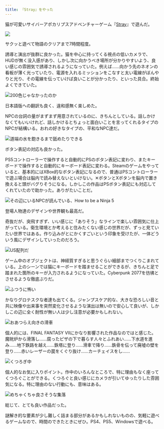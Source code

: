 ```yaml
---
title: 『Stray』をやった
---
```

猫が可愛いサイバーアポカリプスアドベンチャーゲーム『[Stray](https://store.steampowered.com/app/1332010/Stray/?l=japanese)』で遊んだ。

![](https://lh6.googleusercontent.com/wkGDRoMN7qbq73lTn3ZsGlrYbeuLG0-ZrlhbuSVZUsMYIXg4n7pMzB43DxcJn9PG-Ne-67bi45HLY1vNf7CQ-RL1blAuLG680B1vPeOYU5L5osqykyWUPqLDNLGFth1tt-TMk0k-sW7tNJi2NJ8d-2M)

サクッと遊べて物語のクリアまで7時間程度。

誘導と演出が抜群に良かった。猫を中心に持ってくる視点の低いカメラで、HUDが無く没入感があり、しかし次に向かうべき場所が分かりやすいよう、良い感じの雰囲気で誘導されるようになっていた。例えば……向かう先のネオンの看板が薄く光っていたり、電源を入れるミッションをこなすと太い電線がぼんやりと光り、その電線を伝っていけば良いことが分かったり、といった具合。終始よくできていた。

![](https://lh5.googleusercontent.com/hwWQXMhcLj6PdfKtE5Ad-3FkNqJ3cWgBDptDvC9ssDwVhM4WCTWUR9gvSlLT5SuNxc9diuMPxG9zi_VQnpHoj1eE9AGEDsI4UNeDtFaWTVJwOMXFXJSYGDH250d0CZAF2OL9fsNTgELeKD8PHQrRmxg "200色じゃなかったのか")

日本語版への翻訳も良く、違和感無く楽しめた。

NPCの台詞の量がまずまず用意されているのに、きちんとしている。話しかけなくてもいいけれど、話しかけるとちょっと面白いことを言ってくれるタイプのNPCが結構いる。おれの好きなタイプの、平和なNPC達だ。

![](https://lh5.googleusercontent.com/gycE51bC4txsjiR8hsqh3FU4SXc1xb7kCpllAmfkoxq1pY5NSwDq7eKKbsxYv52iluN09B8UmkT7OGUfJbKtjWmMZQ4x6atmRbb1CZ83G-opfj_N7ZEMWuZVjGa_s9e7MpmJ9szejhk4dkdgYYbQf-c "道端の水を飽きるまで舐めたりできる")

ボタン表記の対応も良かった。

PS5コントローラーで操作すると自動的にPSのボタン表記に変わり、またキーボードで操作すると自動的にキーボード表記に変わる。Steamのゲームをやっていると、基本的にはXBox的なボタン表記になるので、普通はPSコントローラーで遊ぶ場合は脳内で読み替えないといけない。✕ボタンとXボタンを脳内で置き換えると頭がバグりそうになる。しかしこの作品はPSボタン表記にも対応してくれていたので助かった。ありがたいことだ。

![](https://lh3.googleusercontent.com/e4pha6_pk7BbpApIm-q2D-T2WiXxZ71y_rQtsD-YijC3__VtCrgkxxHZRsYfhyMhxq0E7q3Wu2hhZTL8Ms4tJHArBo99MVE4GCAkrbiKPu9LmxpSzk7p7F54yb8glfFtHzungb30AhfwioV4zIcUKAU "その辺にいるNPCが読んでいる、How to be a Ninja 5")

登場人物達のデザインや世界観も最高だ。

奇抜だが、突飛すぎず、いい感じに「ありそう」なラインで楽しい雰囲気に仕上がっている。衛生環境とか考えると住みたくない感じの世界だが、ずっと見ていたい世界ではある。作り込みがとにかくすごいという印象を受けたが、一体どういう風にデザインしていったのだろう。

![](https://lh6.googleusercontent.com/YABZnUwmUzUiahqKWX-YoaGTeCA9OE_12ddZ99iBKZGW_icYoxhOfBnsPxtynaNU-4rWtOgffUEice7v_9g_7vkXxKU2hmdW2ECFu9axVuyfVcto91c_9fqALmza7EeqEvEF45a-VJKs4OBRrLtxd2Q "US配列だ")

ゲーム中のオブジェクトは、神経質すぎると思うぐらい細部までつくりこまれている。上のシーンでは猫にキーボードを踏ませることができるが、きちんと足で踏まれた箇所のキーが入力されるようになっていた。Cyberpunk 2077を彷彿とさせるような徹底ぶりだ。

![](https://lh5.googleusercontent.com/CYnNeIDuCtGH4bU7cAleOap9H0U6Y6CcPgTJwoOZK_5x0G8iJODlv7q4j59vMdxOyLL14eSLb9xHbHCW4IUAImOJ-ZJo4Slypj2Sd_TwBr4Y8ndO0MuZxK_r-qg5pxMCiTVKs2oedpMQL425WcizjJw "ふつうに怖い")

かなりグロテスクな者達も出てくる。ジャンプスケア的な、大きな恐ろしい音と共に映像や出来事を突然変化させるような演出は無いので安心して良いが、しかしこの辺に全く耐性が無い人は少し注意が必要かもしれない。

![](https://lh5.googleusercontent.com/oKrgk9Gw4X5-CU66JG8oAJfYQtROb3ELK5UHqusqqkWWGX3wAtsQPQZc4UFwF_pyMO45Sxw-7crB3dFe1S7PKpYItl9vSunfJ-MEP7VnkgkszMBpybPmz7_1fCJaweZ2TUWPjvs2NYc9IqB3VW4IFyY "おあつらえ向きの滑車")

個人的には、FINAL FANTASY VIIにかなり影響された作品なのではと感じた。魔晄炉から滑落し……腐ったピザの下で暮らす人々とふれあい……下水道を進み……地下鉄路を越え……鉄塔に登り……滑車で降り……鉄骨を伝って廃墟の壁を登り……赤いレーザーの罠をくぐり抜け……カーチェイスをし……

![](https://lh3.googleusercontent.com/YFRrDbnTzxRzZ796JsOe0x2e90opP8faCnuo0U4AzAg5qVRbKmIYyIPpCw5g2rmR7DLyBmy5iYrdsf8oeee0XFKS7_ar9uRuK5p4cjFPbiIFf6YJFtCW2nA_pDyR2GR7G3Js7tpxVTQegck8aOpwF_A "くつろぎ中")

個人的なお気に入りポイント。作中のいろんなところで、特に理由もなく座ってくつろぐことができる。くつろぐと良い感じにカメラが引いてゆったりした雰囲気になる。特に理由のない行動にも、意味はある。

![](https://lh5.googleusercontent.com/CnqiDzGuMi5-aZkLvY4Lcz1eZgCzBOnFJFgZ7cwYJqz5Nuh3yuMNUPeln__E-EydoK5olHoCaNXjvQ8VXrPDzvBcx2OKTRoLJLG6QBzMUpoEBgnJHA_bp1UWVWBuyHOeYOO3izkd2WgwprovlV2lZhM "めちゃくちゃ良さそうな集落")

総じて、とても良い作品だった。

謎解き的な要素が少し難しく詰まる部分があるかもしれないものの、気軽に遊べるゲームなので、時間のできたときにぜひ。PS4、PS5、Windowsで遊べる。
